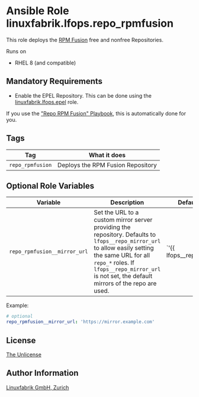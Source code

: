 # Ansible Role linuxfabrik.lfops.repo_rpmfusion

This role deploys the [RPM Fusion](https://rpmfusion.org/RPM%20Fusion) free and nonfree Repositories.

Runs on

* RHEL 8 (and compatible)


## Mandatory Requirements

* Enable the EPEL Repository. This can be done using the [linuxfabrik.lfops.epel](https://github.com/Linuxfabrik/lfops/tree/main/roles/epel) role.

If you use the ["Repo RPM Fusion" Playbook](https://github.com/Linuxfabrik/lfops/blob/main/playbooks/repo_rpmfusion.yml), this is automatically done for you.


## Tags

| Tag                  | What it does                         |
| ---                  | ------------                         |
| `repo_rpmfusion`     | Deploys the RPM Fusion Repository    |


## Optional Role Variables

| Variable | Description | Default Value |
| -------- | ----------- | ------------- |
| `repo_rpmfusion__mirror_url` | Set the URL to a custom mirror server providing the repository. Defaults to `lfops__repo_mirror_url` to allow easily setting the same URL for all `repo_*` roles. If `lfops__repo_mirror_url` is not set, the default mirrors of the repo are used. | `'{{ lfops__repo_mirror_url | default("") }}'` |

Example:
```yaml
# optional
repo_rpmfusion__mirror_url: 'https://mirror.example.com'
```


## License

[The Unlicense](https://unlicense.org/)


## Author Information

[Linuxfabrik GmbH, Zurich](https://www.linuxfabrik.ch)
